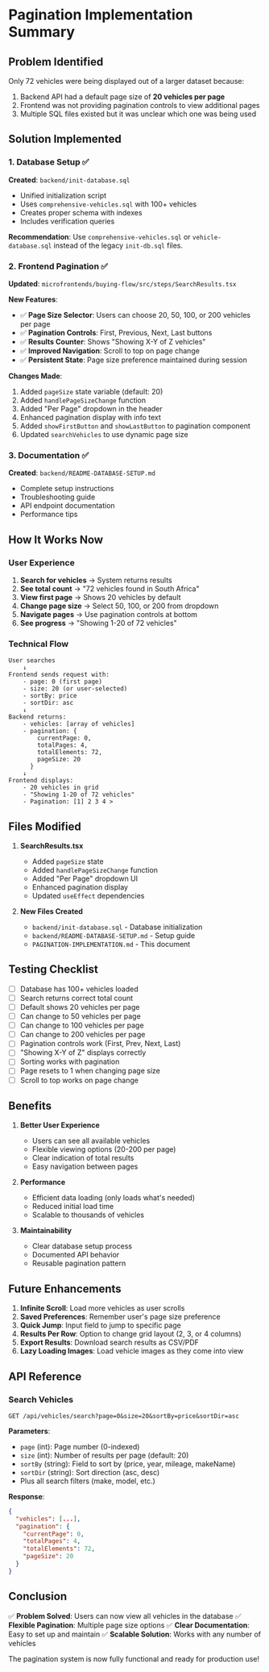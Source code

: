 # Pagination Implementation Summary

## Problem Identified

Only 72 vehicles were being displayed out of a larger dataset because:
1. Backend API had a default page size of **20 vehicles per page**
2. Frontend was not providing pagination controls to view additional pages
3. Multiple SQL files existed but it was unclear which one was being used

## Solution Implemented

### 1. Database Setup ✅

**Created**: `backend/init-database.sql`
- Unified initialization script
- Uses `comprehensive-vehicles.sql` with 100+ vehicles
- Creates proper schema with indexes
- Includes verification queries

**Recommendation**: Use `comprehensive-vehicles.sql` or `vehicle-database.sql` instead of the legacy `init-db.sql` files.

### 2. Frontend Pagination ✅

**Updated**: `microfrontends/buying-flow/src/steps/SearchResults.tsx`

**New Features**:
- ✅ **Page Size Selector**: Users can choose 20, 50, 100, or 200 vehicles per page
- ✅ **Pagination Controls**: First, Previous, Next, Last buttons
- ✅ **Results Counter**: Shows "Showing X-Y of Z vehicles"
- ✅ **Improved Navigation**: Scroll to top on page change
- ✅ **Persistent State**: Page size preference maintained during session

**Changes Made**:
1. Added `pageSize` state variable (default: 20)
2. Added `handlePageSizeChange` function
3. Added "Per Page" dropdown in the header
4. Enhanced pagination display with info text
5. Added `showFirstButton` and `showLastButton` to pagination component
6. Updated `searchVehicles` to use dynamic page size

### 3. Documentation ✅

**Created**: `backend/README-DATABASE-SETUP.md`
- Complete setup instructions
- Troubleshooting guide
- API endpoint documentation
- Performance tips

## How It Works Now

### User Experience

1. **Search for vehicles** → System returns results
2. **See total count** → "72 vehicles found in South Africa"
3. **View first page** → Shows 20 vehicles by default
4. **Change page size** → Select 50, 100, or 200 from dropdown
5. **Navigate pages** → Use pagination controls at bottom
6. **See progress** → "Showing 1-20 of 72 vehicles"

### Technical Flow

```
User searches
    ↓
Frontend sends request with:
    - page: 0 (first page)
    - size: 20 (or user-selected)
    - sortBy: price
    - sortDir: asc
    ↓
Backend returns:
    - vehicles: [array of vehicles]
    - pagination: {
        currentPage: 0,
        totalPages: 4,
        totalElements: 72,
        pageSize: 20
      }
    ↓
Frontend displays:
    - 20 vehicles in grid
    - "Showing 1-20 of 72 vehicles"
    - Pagination: [1] 2 3 4 >
```

## Files Modified

1. **SearchResults.tsx**
   - Added `pageSize` state
   - Added `handlePageSizeChange` function
   - Added "Per Page" dropdown UI
   - Enhanced pagination display
   - Updated `useEffect` dependencies

2. **New Files Created**
   - `backend/init-database.sql` - Database initialization
   - `backend/README-DATABASE-SETUP.md` - Setup guide
   - `PAGINATION-IMPLEMENTATION.md` - This document

## Testing Checklist

- [ ] Database has 100+ vehicles loaded
- [ ] Search returns correct total count
- [ ] Default shows 20 vehicles per page
- [ ] Can change to 50 vehicles per page
- [ ] Can change to 100 vehicles per page
- [ ] Can change to 200 vehicles per page
- [ ] Pagination controls work (First, Prev, Next, Last)
- [ ] "Showing X-Y of Z" displays correctly
- [ ] Sorting works with pagination
- [ ] Page resets to 1 when changing page size
- [ ] Scroll to top works on page change

## Benefits

1. **Better User Experience**
   - Users can see all available vehicles
   - Flexible viewing options (20-200 per page)
   - Clear indication of total results
   - Easy navigation between pages

2. **Performance**
   - Efficient data loading (only loads what's needed)
   - Reduced initial load time
   - Scalable to thousands of vehicles

3. **Maintainability**
   - Clear database setup process
   - Documented API behavior
   - Reusable pagination pattern

## Future Enhancements

1. **Infinite Scroll**: Load more vehicles as user scrolls
2. **Saved Preferences**: Remember user's page size preference
3. **Quick Jump**: Input field to jump to specific page
4. **Results Per Row**: Option to change grid layout (2, 3, or 4 columns)
5. **Export Results**: Download search results as CSV/PDF
6. **Lazy Loading Images**: Load vehicle images as they come into view

## API Reference

### Search Vehicles
```
GET /api/vehicles/search?page=0&size=20&sortBy=price&sortDir=asc
```

**Parameters**:
- `page` (int): Page number (0-indexed)
- `size` (int): Number of results per page (default: 20)
- `sortBy` (string): Field to sort by (price, year, mileage, makeName)
- `sortDir` (string): Sort direction (asc, desc)
- Plus all search filters (make, model, etc.)

**Response**:
```json
{
  "vehicles": [...],
  "pagination": {
    "currentPage": 0,
    "totalPages": 4,
    "totalElements": 72,
    "pageSize": 20
  }
}
```

## Conclusion

✅ **Problem Solved**: Users can now view all vehicles in the database
✅ **Flexible Pagination**: Multiple page size options
✅ **Clear Documentation**: Easy to set up and maintain
✅ **Scalable Solution**: Works with any number of vehicles

The pagination system is now fully functional and ready for production use!
